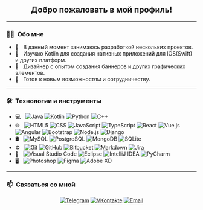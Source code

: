 <h2 align="center">Добро пожаловать в мой профиль!</h2>

---

<h3>👨‍💻 &nbsp;Обо мне</h3>

- 🚀 &nbsp; В данный момент занимаюсь разработкой нескольких проектов.
- 🌱 &nbsp; Изучаю Kotlin для создания нативных приложений для IOS(Swift) и других платформ.
- 🎨 &nbsp; Дизайнер с опытом создания баннеров и других графических элементов.
- 💼 &nbsp; Готов к новым возможностям и сотрудничеству.

---

<h3>🛠 &nbsp;Технологии и инструменты</h3>

- 💻 &nbsp;
  ![Java](https://img.shields.io/badge/-Java-333333?style=flat&logo=Java&logoColor=007396)
  ![Kotlin](https://img.shields.io/badge/-Kotlin-333333?style=flat&logo=kotlin&logoColor=7F52FF)
  ![Python](https://img.shields.io/badge/-Python-333333?style=flat&logo=python)
  ![C++](https://img.shields.io/badge/-C++-333333?style=flat&logo=c%2B%2B&logoColor=00599C)
- 🌐 &nbsp;
  ![HTML5](https://img.shields.io/badge/-HTML5-333333?style=flat&logo=HTML5)
  ![CSS](https://img.shields.io/badge/-CSS-333333?style=flat&logo=CSS3&logoColor=1572B6)
  ![JavaScript](https://img.shields.io/badge/-JavaScript-333333?style=flat&logo=javascript)
  ![TypeScript](https://img.shields.io/badge/-TypeScript-333333?style=flat&logo=typescript)
  ![React](https://img.shields.io/badge/-React-333333?style=flat&logo=react)
  ![Vue.js](https://img.shields.io/badge/-Vue.js-333333?style=flat&logo=vue.js)
  ![Angular](https://img.shields.io/badge/-Angular-333333?style=flat&logo=angular&logoColor=DD0031)
  ![Bootstrap](https://img.shields.io/badge/-Bootstrap-333333?style=flat&logo=bootstrap&logoColor=563D7C)
  ![Node.js](https://img.shields.io/badge/-Node.js-333333?style=flat&logo=node.js)
  ![Django](https://img.shields.io/badge/-Django-333333?style=flat&logo=django&logoColor=092E20)
- 🛢 &nbsp;
  ![MySQL](https://img.shields.io/badge/-MySQL-333333?style=flat&logo=mysql)
  ![PostgreSQL](https://img.shields.io/badge/-PostgreSQL-333333?style=flat&logo=postgresql)
  ![MongoDB](https://img.shields.io/badge/-MongoDB-333333?style=flat&logo=mongodb)
  ![SQLite](https://img.shields.io/badge/-SQLite-333333?style=flat&logo=sqlite)
- ⚙️ &nbsp;
  ![Git](https://img.shields.io/badge/-Git-333333?style=flat&logo=git)
  ![GitHub](https://img.shields.io/badge/-GitHub-333333?style=flat&logo=github)
  ![Bitbucket](https://img.shields.io/badge/-Bitbucket-333333?style=flat&logo=bitbucket)
  ![Markdown](https://img.shields.io/badge/-Markdown-333333?style=flat&logo=markdown)
  ![Jira](https://img.shields.io/badge/-Jira-333333?style=flat&logo=jira&logoColor=0052CC)
- 🔧 &nbsp;
  ![Visual Studio Code](https://img.shields.io/badge/-Visual%20Studio%20Code-333333?style=flat&logo=visual-studio-code&logoColor=007ACC)
  ![Eclipse](https://img.shields.io/badge/-Eclipse-333333?style=flat&logo=eclipse-ide&logoColor=2C2255)
  ![IntelliJ IDEA](https://img.shields.io/badge/-IntelliJ%20IDEA-333333?style=flat&logo=intellij-idea&logoColor=000000)
  ![PyCharm](https://img.shields.io/badge/-PyCharm-333333?style=flat&logo=pycharm&logoColor=21D789)
- 🖥 &nbsp;
  ![Photoshop](https://img.shields.io/badge/-Photoshop-333333?style=flat&logo=adobe-photoshop)
  ![Figma](https://img.shields.io/badge/-Figma-333333?style=flat&logo=figma)
  ![Adobe XD](https://img.shields.io/badge/-Adobe%20XD-333333?style=flat&logo=adobe-xd&logoColor=FF61F6)

---

<h3>📫 &nbsp;Связаться со мной</h3>

<p align="center">
  <a href="https://t.me/lidarinfo"><img alt="Telegram" src="https://img.shields.io/badge/%D0%A2%D0%B5%D0%BB%D0%B5%D0%B3%D1%80%D0%B0%D0%BC-@lidarinfo-blue?style=flat-square&logo=telegram"></a>
  <a href="https://vk.com/lidarinfo/"><img alt="VKontakte" src="https://img.shields.io/badge/%D0%92%D0%9A%D0%BE%D0%BD%D1%82%D0%B0%D0%BA%D1%82%D0%B5-LidarInfo-blue?style=flat-square&logo=vk"></a>
  <a href="mailto:lidarnews@proton.me"><img alt="Email" src="https://img.shields.io/badge/Email-lidarnews@proton.me-blue?style=flat-square&logo=gmail"></a>
</p>
